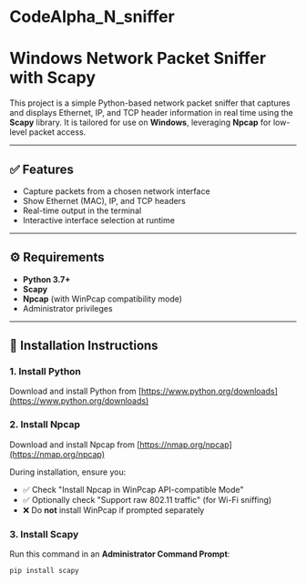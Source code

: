 # CodeAlpha_N_sniffer
# Windows Network Packet Sniffer with Scapy

This project is a simple Python-based network packet sniffer that captures and displays Ethernet, IP, and TCP header information in real time using the **Scapy** library. It is tailored for use on **Windows**, leveraging **Npcap** for low-level packet access.

---

## ✅ Features

- Capture packets from a chosen network interface
- Show Ethernet (MAC), IP, and TCP headers
- Real-time output in the terminal
- Interactive interface selection at runtime

---

## ⚙️ Requirements

- **Python 3.7+**
- **Scapy**
- **Npcap** (with WinPcap compatibility mode)
- Administrator privileges

---

## 🔧 Installation Instructions

### 1. Install Python
Download and install Python from [https://www.python.org/downloads](https://www.python.org/downloads)

### 2. Install Npcap
Download and install Npcap from [https://nmap.org/npcap](https://nmap.org/npcap)

During installation, ensure you:
- ✅ Check "Install Npcap in WinPcap API-compatible Mode"
- ✅ Optionally check "Support raw 802.11 traffic" (for Wi-Fi sniffing)
- ❌ Do **not** install WinPcap if prompted separately

### 3. Install Scapy
Run this command in an **Administrator Command Prompt**:

```bash
pip install scapy
